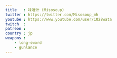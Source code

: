 ```yaml
---
title   : 味噌汁 (Misosoup)
twitter : https://twitter.com/Misosoup_mh
youtube : https://www.youtube.com/user/1028wata
twitch  : 
patreon : 
country : jp
weapons :
    - long-sword
    - gunlance
---
```



